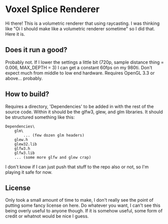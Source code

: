 Voxel Splice Renderer
=====================

Hi there! This is a volumetric renderer that using raycasting. I was thinking like "Oi I should make like a volumetric renderer sometime" so I did that. Here it is.

Does it run a good?
-------------------

Probably not. If I lower the settings a little bit (720p, sample distance thing = 0.006, MAX_DEPTH = 3) I can get a constant 60fps on my 980ti. Don't expect much from middle to low end hardware. Requires OpenGL 3.3 or above... probably.

How to build?
-------------

Requires a directory, 'Dependencies' to be added in with the rest of the source code. Within it should be the glfw3, glew, and glm libraries. It should be structured something like this:

	Dependencies\
		glm\
			... (few dozen glm headers)
		glew.h
		glew32.lib
		glfw3.h
		glfw3.lib
		... (some more glfw and glew crap)

I don't know if I can just push that stuff to the repo also or not, so I'm playing it safe for now.

License
-------

Only took a small amount of time to make, I don't really see the point of putting some fancy license on here. Do whatever you want, I can't see this being overly useful to anyone though. If it is somehow useful, some form of credit or whatnot would be nice I guess.
